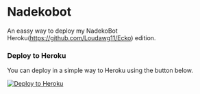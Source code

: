 # Nadekobot
An eassy way to deploy my NadekoBot Heroku(https://github.com/Loudawg11/Ecko) edition.

### Deploy to Heroku

You can deploy in a simple way to Heroku using the button below.

[![Deploy to Heroku](https://www.herokucdn.com/deploy/button.png)](https://dashboard.heroku.com/new-app?template=https://github.com/ScarletKuro/NadekoBot-Heroku-Auto-Deploy)

